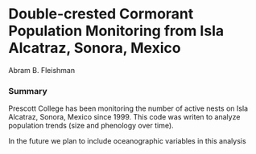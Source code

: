 # Double-crested Cormorant Population Monitoring from Isla Alcatraz, Sonora, Mexico
Abram B. Fleishman

### Summary

Prescott College has been monitoring the number of active nests on Isla Alcatraz, Sonora, Mexico since 1999.  This code was writen to analyze population trends (size and phenology over time). 

In the future we plan to include oceanographic variables in this analysis
